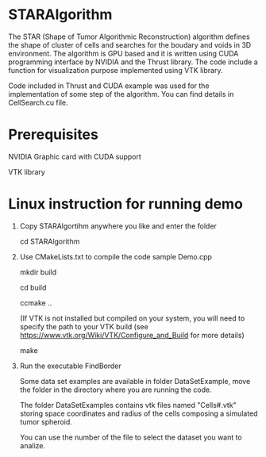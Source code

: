 # STARAlgorithm
The STAR (Shape of Tumor Algorithmic Reconstruction) algorithm defines the shape of cluster of cells and searches for the boudary and voids in 3D environment. The algorithm is GPU based and it is written using CUDA programming interface by NVIDIA and the Thrust library. The code include a function for visualization purpose implemented using VTK library.

Code included in Thrust and CUDA example was used for the implementation of some step of the algorithm. You can find details in CellSearch.cu file.

Prerequisites
=============
NVIDIA Graphic card with CUDA support

VTK library


Linux instruction for running demo 
===========
1. Copy STARAlgortihm anywhere you like and enter the folder

     cd STARAlgorithm

2. Use CMakeLists.txt to compile the code sample Demo.cpp 

     mkdir build
     
     cd build 
     
     ccmake .. 
     
      (If VTK is not installed but compiled on your system, you will need to specify the path to your VTK build
      (see https://www.vtk.org/Wiki/VTK/Configure_and_Build for more details)
       
     make

4. Run the executable FindBorder

   Some data set examples are available in folder DataSetExample, move the folder in the directory where you are running the code.
   
   The folder DataSetExamples contains vtk files named "Cells#.vtk" storing space coordinates and radius of the cells composing a simulated tumor spheroid.
   
   You can use the number of the file to select the dataset you want to analize. 
